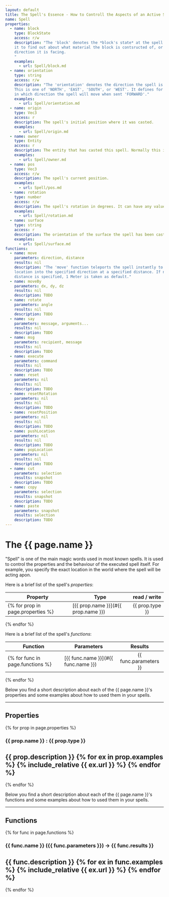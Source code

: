 ```yaml
---
layout: default
title: The Spell's Essence - How to Controll the Aspects of an Active Spell
name: Spell
properties:
  - name: block
    type: BlockState
    access: r/w
    description: "The 'block' denotes the *block's state* at the spell's position. Use
    it to find out about what material the block is contsructed of, or in which
    direction it is facing.
    "
    examples:
      - url: Spell/block.md
  - name: orientation
    type: string
    access: r/w
    description: "The 'orientation' denotes the direction the spell is oriented at.
    This is one of 'NORTH', 'EAST', 'SOUTH', or 'WEST'. It defines for example
    in which direction the spell will move when sent 'FORWARD'."
    examples:
      - url: Spell/orientation.md
  - name: origin
    type: Vec3
    access: r
    description: The spell's initial position where it was casted.
    examples:
      - url: Spell/origin.md
  - name: owner
    type: Entity
    access: r
    description: The entity that has casted this spell. Normally this is a Player, or nil if the spell has been casted by a command block.
    examples:
      - url: Spell/owner.md
  - name: pos
    type: Vec3
    access: r/w
    description: The spell's current position.
    examples:
      - url: Spell/pos.md
  - name: rotation
    type: number
    access: r/w
    description: The spell's rotation in degrees. It can have any value between -180 to 180, where 0 means "SOUTH".
    examples:
      - url: Spell/rotation.md
  - name: surface
    type: string
    access: r
    description: The orientation of the surface the spell has been casted on. This is one of "NORTH", "EAST", "SOUTH, "WEST", "UP", "DOWN", or nil if the spell has been casted mid-air.
    examples:
      - url: Spell/surface.md
functions:
  - name: move
    parameters: direction, distance
    results: nil
    description: "The 'move' function teleports the spell instantly to a
    location into the specified direction at a specified distance. If no
    distance is specified, 1 Meter is taken as default."
  - name: moveBy
    parameters: dx, dy, dz
    results: nil
    description: TODO
  - name: rotate
    parameters: angle
    results: nil
    description: TODO
  - name: say
    parameters: message, arguments...
    results: nil
    description: TODO
  - name: msg
    parameters: recipient, message
    results: nil
    description: TODO
  - name: execute
    parameters: command
    results: nil
    description: TODO  
  - name: reset
    parameters: nil
    results: nil
    description: TODO
  - name: resetRotation
    parameters: nil
    results: nil
    description: TODO
  - name: resetPosition
    parameters: nil
    results: nil
    description: TODO
  - name: pushLocation
    parameters: nil
    results: nil
    description: TODO
  - name: popLocation
    parameters: nil
    results: nil
    description: TODO
  - name: cut
    parameters: selection
    results: snapshot
    description: TODO
  - name: copy
    parameters: selection
    results: snapshot
    description: TODO
  - name: paste
    parameters: snapshot
    results: selection
    description: TODO
---
```

# The {{ page.name }}

"Spell" is one of the main magic words used in most known spells. It is used to
control the properties and the behaviour of the executed spell itself.
For example, you specify the exact location in the world where the spell will
be acting apon.

Here is a brief list of the spell's *properties*:

| Property             | Type          | read / write |
| ---------------------|---------------| :-----------:|
{% for prop in page.properties %}| [{{ prop.name }}](#{{ prop.name }}) | {{ prop.type }} | {{ prop.access }} |
{% endfor %}

Here is a brief list of the spell's *functions*:

| Function             | Parameters    | Results      |
| ---------------------|---------------| :-----------:|
{% for func in page.functions %}| [{{ func.name }}](#{{ func.name }}) | {{ func.parameters }} | {{ func.results }} |
{% endfor %}

Below you find a short description about each of the {{ page.name }}'s properties
and some examples about how to used them in your spells.

---
## Properties
{% for prop in page.properties %}
<a name="{{ prop.name }}"></a>
### {{ prop.name }} : {{ prop.type }}
{{ prop.description }}
{% for ex in prop.examples %}
{% include_relative {{ ex.url }} %}
{% endfor %}
---
{% endfor %}

Below you find a short description about each of the {{ page.name }}'s functions
and some examples about how to used them in your spells.

---
## Functions
{% for func in page.functions %}
<a name="{{ func.name }}"></a>
### {{ func.name }} ({{ func.parameters }}) -> {{ func.results }}
{{ func.description }}
{% for ex in func.examples %}
{% include_relative {{ ex.url }} %}
{% endfor %}
---
{% endfor %}
